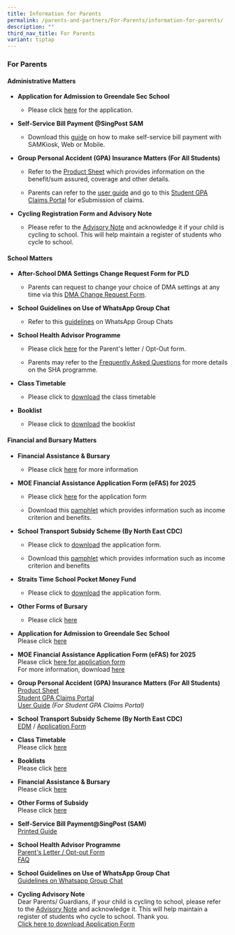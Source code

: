```yaml
---
title: Information for Parents
permalink: /parents-and-partners/For-Parents/information-for-parents/
description: ""
third_nav_title: For Parents
variant: tiptap
---
```

<h3>For Parents</h3>
<h4>Administrative Matters</h4>
<ul data-tight="true" class="tight">
<li>
<p><strong>Application for Admission to Greendale Sec School</strong>
</p>
<ul data-tight="true" class="tight">
<li>
<p>Please click <a href="https://go.gov.sg/gdss-application-for-admission" rel="noopener nofollow" target="_blank">here</a> for
the application.</p>
</li>
</ul>
</li>
<li>
<p><strong>Self-Service Bill Payment @SingPost SAM</strong>
</p>
<ul data-tight="true" class="tight">
<li>
<p>Download this <a href="/files/Printed-Guide-final.pdf" rel="noopener nofollow" target="_blank">guide</a> on
how to make self-service bill payment with SAMKiosk, Web or Mobile.</p>
</li>
</ul>
</li>
<li>
<p><strong>Group Personal Accident (GPA) Insurance Matters (For All Students)</strong>
</p>
<ul data-tight="true" class="tight">
<li>
<p>Refer to the <a href="/files/Product_Fact_Sheet__Year_2025_.pdf" rel="noopener nofollow" target="_blank">Product Sheet</a> which
provides information on the benefit/sum assured, coverage and other details.</p>
</li>
<li>
<p>Parents can refer to the <a href="/files/student-gpa-user-guide-parent.pdf" rel="noopener nofollow" target="_blank">user guide</a> and
go to this <a href="https://studentgpa.incomegroupins.com.sg/#/dashboard" rel="noopener noreferrer nofollow" target="_blank">Student GPA Claims Portal</a> for
eSubmission of claims.</p>
</li>
</ul>
</li>
<li>
<p><strong>Cycling Registration Form and Advisory Note</strong>
</p>
<ul data-tight="true" class="tight">
<li>
<p>Please refer to the&nbsp;<a href="https://form.gov.sg/61c2b2fb1dd3cd0013b089e1" rel="noopener noreferrer nofollow" target="_blank">Advisory Note</a>&nbsp;and
acknowledge it if your child is cycling to school. This will help maintain
a register of students who cycle to school.</p>
</li>
</ul>
</li>
</ul>
<h4>School Matters</h4>
<ul data-tight="true" class="tight">
<li>
<p><strong>After-School DMA Settings Change Request Form for PLD</strong>
</p>
<ul data-tight="true" class="tight">
<li>
<p>Parents can request to change your choice of DMA settings at any time
via this <a href="https://go.gov.sg/gdlss-dma-request" rel="noopener nofollow" target="_blank">DMA Change Request Form</a>.</p>
</li>
</ul>
</li>
<li>
<p><strong>School Guidelines on Use of WhatsApp Group Chat</strong>
</p>
<ul data-tight="true" class="tight">
<li>
<p>Refer to this <a href="/files/Guidelines-on-WhatsApp-group-chats.pdf" rel="noopener nofollow" target="_blank">guidelines</a> on
WhatsApp Group Chats</p>
</li>
</ul>
</li>
<li>
<p><strong>School Health Advisor Programme</strong>
</p>
<ul data-tight="true" class="tight">
<li>
<p>Please click <a href="/files/SHA-Parents-Letter_Opt-Out-Form-2019.pdf" rel="noopener nofollow" target="_blank">here</a> for
the Parent's letter / Opt-Out form.</p>
</li>
<li>
<p>Parents may refer to the <a href="https://www.greendalesec.moe.edu.sg/files/SHA-FAQ.pdf" rel="noopener nofollow" target="_blank">Frequently Asked Questions</a> for
more details on the SHA programme.</p>
</li>
</ul>
</li>
<li>
<p><strong>Class Timetable</strong>
</p>
<ul data-tight="true" class="tight">
<li>
<p>Please click to <a href="/student-admin-services/students/class-timetable/" rel="noopener nofollow" target="_blank">download</a> the
class timetable</p>
</li>
</ul>
</li>
<li>
<p><strong>Booklist</strong>
</p>
<ul data-tight="true" class="tight">
<li>
<p>Please click to <a href="/student-admin-services/students/booklists/" rel="noopener nofollow" target="_blank">download</a> the
booklist</p>
<p></p>
</li>
</ul>
</li>
</ul>
<h4>Financial and Bursary Matters</h4>
<ul data-tight="true" class="tight">
<li>
<p><strong>Financial Assistance &amp; Bursary</strong>
</p>
<ul data-tight="true" class="tight">
<li>
<p>Please click <a href="/student-admin-services/administration/financial-assistance-bursary/" rel="noopener nofollow" target="_blank">here</a> for
more information</p>
</li>
</ul>
</li>
<li>
<p><strong>MOE Financial Assistance Application Form (eFAS) for 2025</strong>
</p>
<ul data-tight="true" class="tight">
<li>
<p>Please click <a href="https://go.gov.sg/moe-efas" rel="noopener nofollow" target="_blank">here</a> for
the application form</p>
</li>
<li>
<p>Download this <a href="/files/Document_4a_MOE_FAS_pamphlet__EL_.pdf" rel="noopener nofollow" target="_blank">pamphlet</a> which
provides information such as income criterion and benefits.</p>
</li>
</ul>
</li>
<li>
<p><strong>School Transport Subsidy Scheme (By North East CDC)</strong>
</p>
<ul data-tight="true" class="tight">
<li>
<p>Please click to <a href="https://go.gov.sg/neasrf" rel="noopener nofollow" target="_blank">download</a> the
application form.</p>
</li>
<li>
<p>Download this <a href="/files/Document_4a_MOE_FAS_pamphlet__EL_.pdf" rel="noopener nofollow" target="_blank">pamphlet</a> which
provides information such as income criterion and benefits</p>
</li>
</ul>
</li>
<li>
<p><strong>Straits Time School Pocket Money Fund</strong>
</p>
<ul data-tight="true" class="tight">
<li>
<p>Please click to <a href="https://www.greendalesec.moe.edu.sg/files/Annex_A___2025_STSPMF_Application_Form_for_schools.pdf" rel="noopener nofollow" target="_blank">download</a> the
application form.</p>
</li>
</ul>
</li>
<li>
<p><strong>Other Forms of Bursary</strong>
</p>
<ul data-tight="true" class="tight">
<li>
<p>Please click <a href="/student-admin-services/administration/other-forms-of-subsidy/" rel="noopener nofollow" target="_blank">here</a>
</p>
</li>
</ul>
</li>
</ul>
<ul data-tight="true" class="tight">
<li>
<p><strong>Application for Admission to Greendale Sec School</strong>
<br>Please click <a href="https://go.gov.sg/gdss-application-for-admission" rel="noopener noreferrer nofollow" target="_blank">here</a>
</p>
</li>
<li>
<p><strong>MOE Financial Assistance Application Form (eFAS) for 2025</strong>
<br>Please click <a href="https://go.gov.sg/moe-efas" rel="noopener noreferrer nofollow" target="_blank">here for application form</a>
<br>For more information, download <a href="/files/Document_4a_MOE_FAS_pamphlet__EL_.pdf" rel="noopener nofollow" target="_blank">here</a>
</p>
</li>
<li>
<p><strong>Group Personal Accident (GPA) Insurance Matters (For All Students)</strong>
<br><a href="/files/Product_Fact_Sheet__Year_2025_.pdf" rel="noopener nofollow" target="_blank">Product Sheet</a>
<br><a href="https://studentgpa.incomegroupins.com.sg/#/dashboard" rel="noopener noreferrer nofollow" target="_blank">Student GPA Claims Portal</a>
<br><a href="/files/student-gpa-user-guide-parent.pdf" rel="noopener noreferrer nofollow" target="_blank">User Guide</a>  <em>(For Student GPA Claims Portal)</em>
</p>
</li>
<li>
<p><strong>School Transport Subsidy Scheme (By North East CDC)</strong>
<br><a href="/files/School-Transport-Subsidy-Scheme-EDM.pdf" rel="noopener noreferrer nofollow" target="_blank">EDM</a> /
<a href="https://go.gov.sg/neasrf" rel="noopener noreferrer nofollow" target="_blank">Application Form</a>
</p>
</li>
<li>
<p><strong>Class Timetable</strong>
<br>Please click <a href="/student-admin-services/students/class-timetable/" rel="noopener noreferrer nofollow" target="_blank">here</a>
</p>
</li>
<li>
<p><strong>Booklists</strong>
<br>Please click <a href="/student-admin-services/students/booklists/" rel="noopener noreferrer nofollow" target="_blank">here</a>
</p>
</li>
<li>
<p><strong>Financial Assistance &amp; Bursary</strong>
<br>Please click <a href="/student-admin-services/administration/financial-assistance-bursary/" rel="noopener noreferrer nofollow" target="_blank">here</a>
</p>
</li>
<li>
<p><strong>Other Forms of Subsidy</strong>
<br>Please click <a href="/student-admin-services/administration/other-forms-of-subsidy/" rel="noopener noreferrer nofollow" target="_blank">here</a>
</p>
</li>
<li>
<p><strong>Self-Service Bill Payment@SingPost (SAM)</strong>
<br><a href="/files/Printed-Guide-final.pdf" rel="noopener noreferrer nofollow" target="_blank">Printed Guide</a>
</p>
</li>
<li>
<p><strong>School Health Advisor Programme</strong>
<br><a href="/files/SHA-Parents-Letter_Opt-Out-Form-2019.pdf" rel="noopener noreferrer nofollow" target="_blank">Parent's Letter / Opt-out Form</a>
<br><a href="/files/SHA-FAQ.pdf" rel="noopener noreferrer nofollow" target="_blank">FAQ</a>
</p>
</li>
<li>
<p><strong>School Guidelines on Use of WhatsApp Group Chat</strong>
<br><a href="/files/Guidelines-on-WhatsApp-group-chats.pdf" rel="noopener noreferrer nofollow" target="_blank">Guidelines on Whatsapp Group Chat</a>
</p>
</li>
<li>
<p><strong>Cycling Advisory Note</strong>
<br>Dear Parents/ Guardians, if your child is cycling to school, please refer
to the&nbsp;<a href="https://form.gov.sg/61c2b2fb1dd3cd0013b089e1" rel="noopener noreferrer nofollow" target="_blank">Advisory Note</a>&nbsp;and
acknowledge it. This will help maintain a register of students who cycle
to school. Thank you.
<br><a href="/files/Annex_A___2025_STSPMF_Application_Form_for_schools.pdf" rel="noopener noreferrer nofollow" target="_blank">Click here to download Application Form</a>
</p>
</li>
</ul>
<p>
<br>
</p>
<p></p>
